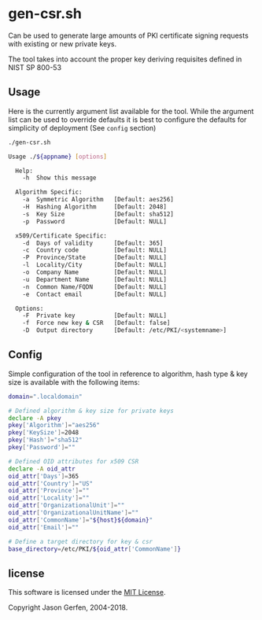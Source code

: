 # gen-csr.sh

Can be used to generate large amounts of PKI certificate signing requests with existing
or new private keys.

The tool takes into account the proper key deriving requisites defined in NIST SP 800-53

## Usage ##
Here is the currently argument list available for the tool. While the argument list can be used
to override defaults it is best to configure the defaults for simplicity of deployment (See `config`
section)

```sh
./gen-csr.sh

Usage ./${appname} [options]

  Help:
    -h  Show this message

  Algorithm Specific:
    -a  Symmetric Algorithm   [Default: aes256]
    -H  Hashing Algorithm     [Default: 2048]
    -s  Key Size              [Default: sha512]
    -p  Password              [Default: NULL]

  x509/Certificate Specific:
    -d  Days of validity      [Default: 365]
    -c  Country code          [Default: NULL]
    -P  Province/State        [Default: NULL]
    -l  Locality/City         [Default: NULL]
    -o  Company Name          [Default: NULL]
    -u  Department Name       [Default: NULL]
    -n  Common Name/FQDN      [Default: NULL]
    -e  Contact email         [Default: NULL]

  Options:
    -F  Private key           [Default: NULL]
    -f  Force new key & CSR   [Default: false]
    -D  Output directory      [Default: /etc/PKI/<systemname>]

```

## Config ##
Simple configuration of the tool in reference to algorithm, hash type & key size is available
with the following items:

```sh
domain=".localdomain"

# Defined algorithm & key size for private keys
declare -A pkey
pkey['Algorithm']="aes256"
pkey['KeySize']=2048
pkey['Hash']="sha512"
pkey['Password']=""

# Defined OID attributes for x509 CSR
declare -A oid_attr
oid_attr['Days']=365
oid_attr['Country']="US"
oid_attr['Province']=""
oid_attr['Locality']=""
oid_attr['OrganizationalUnit']=""
oid_attr['OrganizationalUnitName']=""
oid_attr['CommonName']="${host}${domain}"
oid_attr['Email']=""

# Define a target directory for key & csr
base_directory=/etc/PKI/${oid_attr['CommonName']}

```


## license ##

This software is licensed under the [MIT License](https://github.com/jas-/dotfiles/blob/master/LICENSE).

Copyright Jason Gerfen, 2004-2018.
